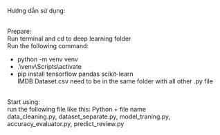 Hướng dẫn sử dụng: <br> <br>

Prepare:<br>
Run terminal and cd to deep learning folder<br>
Run the following command:<br>
- python -m venv venv<br>
- .\venv\Scripts\activate<br>
- pip install tensorflow pandas scikit-learn<br>
IMDB Dataset.csv need to be in the same folder	with all other .py file<br><br>

Start using:<br>
run the following file like this: Python + file name<br>
data_cleaning.py, dataset_separate.py, model_traning.py, accuracy_evaluator.py, predict_review.py<br>